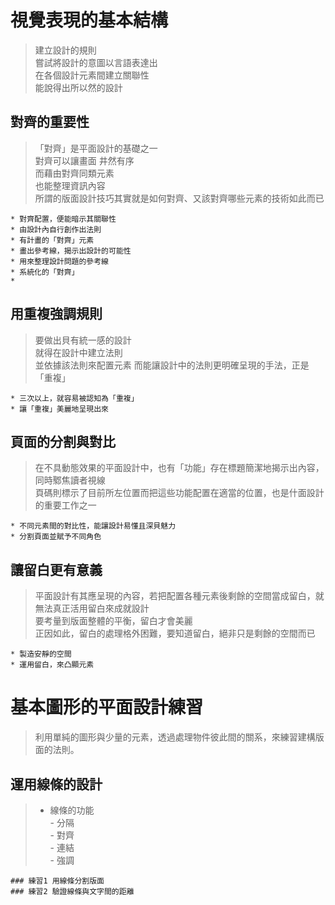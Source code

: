 # 視覺表現的基本結構
> 建立設計的規則  
> 嘗試將設計的意圖以言語表達出  
> 在各個設計元素間建立關聯性  
> 能說得出所以然的設計

## 對齊的重要性	
>「對齊」是平面設計的基礎之一   
> 對齊可以讓畫面 井然有序  
> 而藉由對齊同類元素  
> 也能整理資訊內容  
> 所謂的版面設計技巧其實就是如何對齊、又該對齊哪些元素的技術如此而已
 

```
* 對齊配置，便能暗示其關聯性
* 由設計內自行創作出法則
* 有計畫的「對齊」元素
* 畫出參考線，揭示出設計的可能性
* 用來整理設計問題的參考線
* 系統化的「對齊」
* 
```

## 用重複強調規則
>要做出貝有統一感的設計  
>就得在設計中建立法則  
>並依據該法則來配置元素
>而能讓設計中的法則更明確呈現的手法，正是「重複」

```
* 三次以上，就容易被認知為「重複」
* 讓「重複」美麗地呈現出來
```
## 頁面的分割與對比  
> 在不具動態效果的平面設計中，也有「功能」存在標題簡潔地揭示出內容，同時鄹焦讀者視線  
> 頁碼則標示了目前所左位置而把這些功能配置在適當的位置，也是什面設計的重要工作之一  

```
* 不同元素間的對比性，能讓設計易懂且深貝魅力
* 分割頁面並賦予不同角色
```
## 讓留白更有意義  
> 平面設計有其應呈現的內容，若把配置各種元素後剩餘的空間當成留白，就無法真正活用留白來成就設計  
> 要考量到版面整體的平衡，留白才會美麗  
> 正因如此，留白的處理格外困難，要知道留白，絕非只是剩餘的空間而已  

```
* 製造安靜的空間
* 運用留白，來凸顯元素
```

# 基本圖形的平面設計練習
> 利用單純的圖形與少量的元素，透過處理物件彼此間的關系，來練習建構版面的法則。  
  
## 運用線條的設計
> * 線條的功能  
> 		- 分隔  
>		- 對齊  
>		- 連結  
>		- 強調  

```
### 練習1 用線條分割版面
### 練習2 驗證線條與文字間的距離
```

